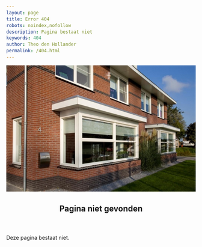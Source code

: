 ```yaml
---
layout: page
title: Error 404
robots: noindex,nofollow
description: Pagina bestaat niet
keywords: 404
author: Theo den Hollander
permalink: /404.html
---
```

<article class="blog full">
    <div class="image">
        <img src="/img/kozijnen.jpg" alt="Header aypen">
    </div>
    <!-- Inner -->
    <div class="inner">
        <header>
        <h1>Pagina niet gevonden</h1>
        </header>
      	<p>Deze pagina bestaat niet.
      	</p>
      	<br/>
   </div>
</article>
